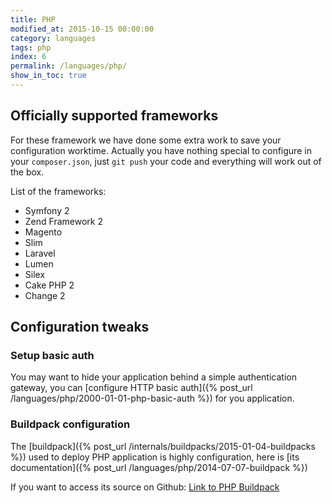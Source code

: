 ```yaml
---
title: PHP
modified_at: 2015-10-15 00:00:00
category: languages
tags: php
index: 6
permalink: /languages/php/
show_in_toc: true
---
```


## Officially supported frameworks

For these framework we have done some extra work to save your configuration
worktime.  Actually you have nothing special to configure in your
`composer.json`, just `git push` your code and everything will work out of the
box.

List of the frameworks:

* Symfony 2
* Zend Framework 2
* Magento
* Slim
* Laravel
* Lumen
* Silex
* Cake PHP 2
* Change 2

## Configuration tweaks

### Setup basic auth

You may want to hide your application behind a simple authentication gateway, you
can [configure HTTP basic auth]({% post_url /languages/php/2000-01-01-php-basic-auth %}) for you application.

### Buildpack configuration

The [buildpack]({% post_url /internals/buildpacks/2015-01-04-buildpacks %}) used to deploy PHP application is highly configuration,
here is [its documentation]({% post_url /languages/php/2014-07-07-buildpack %})

If you want to access its source on Github: [Link to PHP Buildpack](https://github.com/Scalingo/php-buildpack)


